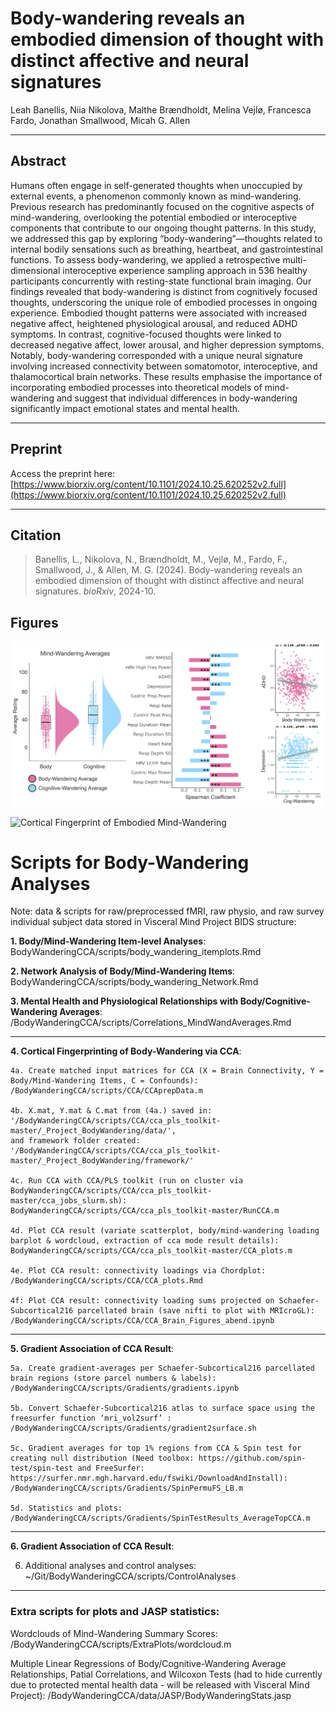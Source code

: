 # Body-wandering reveals an embodied dimension of thought with distinct affective and neural signatures

Leah Banellis, Niia Nikolova, Malthe Brændholdt, Melina Vejlø, Francesca Fardo, Jonathan Smallwood, Micah G. Allen

---

## Abstract

Humans often engage in self-generated thoughts when unoccupied by external events, a phenomenon commonly known as mind-wandering. Previous research has predominantly focused on the cognitive aspects of mind-wandering, overlooking the potential embodied or interoceptive components that contribute to our ongoing thought patterns. In this study, we addressed this gap by exploring “body-wandering”—thoughts related to internal bodily sensations such as breathing, heartbeat, and gastrointestinal functions. To assess body-wandering, we applied a retrospective multi-dimensional interoceptive experience sampling approach in 536 healthy participants concurrently with resting-state functional brain imaging. Our findings revealed that body-wandering is distinct from cognitively focused thoughts, underscoring the unique role of embodied processes in ongoing experience. Embodied thought patterns were associated with increased negative affect, heightened physiological arousal, and reduced ADHD symptoms. In contrast, cognitive-focused thoughts were linked to decreased negative affect, lower arousal, and higher depression symptoms. Notably, body-wandering corresponded with a unique neural signature involving increased connectivity between somatomotor, interoceptive, and thalamocortical brain networks. These results emphasise the importance of incorporating embodied processes into theoretical models of mind-wandering and suggest that individual differences in body-wandering significantly impact emotional states and mental health.

---

## Preprint

Access the preprint here: [https://www.biorxiv.org/content/10.1101/2024.10.25.620252v2.full](https://www.biorxiv.org/content/10.1101/2024.10.25.620252v2.full)

---

## Citation

> Banellis, L., Nikolova, N., Brændholdt, M., Vejlø, M., Fardo, F., Smallwood, J., & Allen, M. G. (2024). Body-wandering reveals an embodied dimension of thought with distinct affective and neural signatures. *bioRxiv*, 2024-10.

## Figures

![Body-Wandering & Cognitive-Wandering Relationships](figures/Final_Figures/Fig3_AverageAnalyses.png)

![Cortical Fingerprint of Embodied Mind-Wandering](figures/Final_Figures/Fig4_NeuralCCA.png)

# Scripts for Body-Wandering Analyses

Note: data & scripts for raw/preprocessed fMRI, raw physio, and raw survey individual subject data stored in Visceral Mind Project BIDS structure:  

**1. Body/Mind-Wandering Item-level Analyses**:  
    BodyWanderingCCA/scripts/body_wandering_itemplots.Rmd
      

**2. Network Analysis of Body/Mind-Wandering Items**:  
    BodyWanderingCCA/scripts/body_wandering_Network.Rmd


**3. Mental Health and Physiological Relationships with Body/Cognitive-Wandering Averages**:  
    /BodyWanderingCCA/scripts/Correlations_MindWandAverages.Rmd

--------------------------------------------------------------------------------------------------------

**4. Cortical Fingerprinting of Body-Wandering via CCA**:

    4a. Create matched input matrices for CCA (X = Brain Connectivity, Y = Body/Mind-Wandering Items, C = Confounds):  
    /BodyWanderingCCA/scripts/CCA/CCAprepData.m

    4b. X.mat, Y.mat & C.mat from (4a.) saved in:  
    '/BodyWanderingCCA/scripts/CCA/cca_pls_toolkit-master/_Project_BodyWandering/data/', 
    and framework folder created:  
    '/BodyWanderingCCA/scripts/CCA/cca_pls_toolkit-master/_Project_BodyWandering/framework/'  

    4c. Run CCA with CCA/PLS toolkit (run on cluster via BodyWanderingCCA/scripts/CCA/cca_pls_toolkit-master/cca_jobs_slurm.sh):  
    BodyWanderingCCA/scripts/CCA/cca_pls_toolkit-master/RunCCA.m

    4d. Plot CCA result (variate scatterplot, body/mind-wandering loading barplot & wordcloud, extraction of cca mode result details):  
    BodyWanderingCCA/scripts/CCA/cca_pls_toolkit-master/CCA_plots.m

    4e. Plot CCA result: connectivity loadings via Chordplot:
    /BodyWanderingCCA/scripts/CCA/CCA_plots.Rmd
     
    4f: Plot CCA result: connectivity loading sums projected on Schaefer-Subcortical216 parcellated brain (save nifti to plot with MRIcroGL):  
    /BodyWanderingCCA/scripts/CCA/CCA_Brain_Figures_abend.ipynb

--------------------------------------------------------------------------------------------------------

**5. Gradient Association of CCA Result**:

    5a. Create gradient-averages per Schaefer-Subcortical216 parcellated brain regions (store parcel numbers & labels):
    /BodyWanderingCCA/scripts/Gradients/gradients.ipynb

    5b. Convert Schaefer-Subcortical216 atlas to surface space using the freesurfer function ‘mri_vol2surf’ :
    /BodyWanderingCCA/scripts/Gradients/gradient2surface.sh

    5c. Gradient averages for top 1% regions from CCA & Spin test for creating null distribution (Need toolbox: https://github.com/spin-test/spin-test and FreeSurfer: https://surfer.nmr.mgh.harvard.edu/fswiki/DownloadAndInstall):
    /BodyWanderingCCA/scripts/Gradients/SpinPermuFS_LB.m

    5d. Statistics and plots:
    /BodyWanderingCCA/scripts/Gradients/SpinTestResults_AverageTopCCA.m

--------------------------------------------------------------------------------------------------------

**6. Gradient Association of CCA Result**:

  6. Additional analyses and control analyses:
  ~/Git/BodyWanderingCCA/scripts/ControlAnalyses
  
--------------------------------------------------------------------------------------------------------

### Extra scripts for plots and JASP statistics:

Wordclouds of Mind-Wandering Summary Scores:
    /BodyWanderingCCA/scripts/ExtraPlots/wordcloud.m

Multiple Linear Regressions of Body/Cognitive-Wandering Average Relationships, Patial Correlations, and Wilcoxon Tests (had to hide currently due to protected mental health data - will be released with Visceral Mind Project): 
    /BodyWanderingCCA/data/JASP/BodyWanderingStats.jasp
